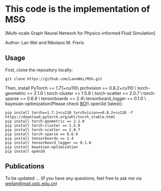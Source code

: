 # This code is the implementation of MSG
[Multi-scale Graph Neural Network for Physics-informed Fluid Simulation]

Author: Lan Wei and Nikolaos M. Freris

## Usage
First, clone the repository locally:
```
git clone https://github.com/LannWei/MSG.git
```
Then, install PyTorch == 1.7.1+cu110\\
prchvision == 0.8.2+cu110 \\
torch-geometric == 2.1.0 \\
torch-cluster == 1.5.9 \\
torch-scatter == 2.0.7 \\
torch-sparse == 0.6.9 \\
tensorboardx == 2.4\\
tensorboard_logger == 0.1.0 \\
bayesian-optimization(Please check [BO](https://github.com/bayesian-optimization/BayesianOptimization))\\
open3d (latest):
```
pip install torch==1.7.1+cu110 torchvision==0.8.2+cu110 -f https://download.pytorch.org/whl/torch_stable.html
pip install torch-geometric == 2.1.0
pip install torch-cluster == 1.5.9
pip install torch-scatter == 2.0.7
pip install torch-sparse == 0.6.9
pip install tensorboardx == 2.4
pip install tensorboard_logger == 0.1.0
pip install bayesian-optimization
pip install open3d
```

## Publications
To be updated ...
(If you have any questions, feel free to ask me via weilan@mail.ustc.edu.cn)
